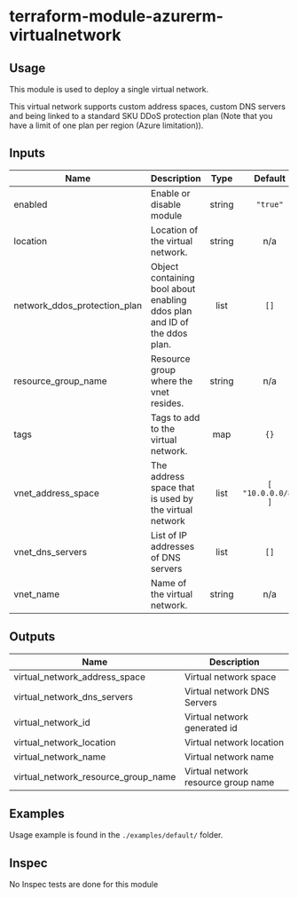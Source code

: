 # terraform-module-azurerm-virtualnetwork

## Usage

This module is used to deploy a single virtual network.

This virtual network supports custom address spaces, custom DNS servers and being linked to a standard SKU DDoS protection plan (Note that you have a limit of one plan per region (Azure limitation)).

<!-- BEGINNING OF PRE-COMMIT-TERRAFORM DOCS HOOK -->
## Inputs

| Name | Description | Type | Default | Required |
|------|-------------|:----:|:-----:|:-----:|
| enabled | Enable or disable module | string | `"true"` | no |
| location | Location of the virtual network. | string | n/a | yes |
| network\_ddos\_protection\_plan | Object containing bool about enabling ddos plan and ID of the ddos plan. | list | `[]` | no |
| resource\_group\_name | Resource group where the vnet resides. | string | n/a | yes |
| tags | Tags to add to the virtual network. | map | `{}` | no |
| vnet\_address\_space | The address space that is used by the virtual network | list | `[ "10.0.0.0/8" ]` | no |
| vnet\_dns\_servers | List of IP addresses of DNS servers | list | `[]` | no |
| vnet\_name | Name of the virtual network. | string | n/a | yes |

## Outputs

| Name | Description |
|------|-------------|
| virtual\_network\_address\_space | Virtual network space |
| virtual\_network\_dns\_servers | Virtual network DNS Servers |
| virtual\_network\_id | Virtual network generated id |
| virtual\_network\_location | Virtual network location |
| virtual\_network\_name | Virtual network name |
| virtual\_network\_resource\_group\_name | Virtual network resource group name |

<!-- END OF PRE-COMMIT-TERRAFORM DOCS HOOK -->

## Examples

Usage example is found in the `./examples/default/` folder.

## Inspec

No Inspec tests are done for this module
